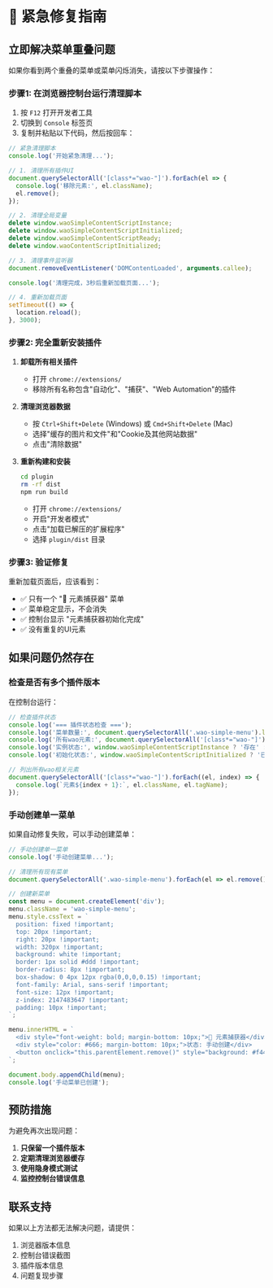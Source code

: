 # 🚨 紧急修复指南

## 立即解决菜单重叠问题

如果你看到两个重叠的菜单或菜单闪烁消失，请按以下步骤操作：

### 步骤1: 在浏览器控制台运行清理脚本

1. 按 `F12` 打开开发者工具
2. 切换到 `Console` 标签页
3. 复制并粘贴以下代码，然后按回车：

```javascript
// 紧急清理脚本
console.log('开始紧急清理...');

// 1. 清理所有插件UI
document.querySelectorAll('[class*="wao-"]').forEach(el => {
  console.log('移除元素:', el.className);
  el.remove();
});

// 2. 清理全局变量
delete window.waoSimpleContentScriptInstance;
delete window.waoSimpleContentScriptInitialized;
delete window.waoSimpleContentScriptReady;
delete window.waoContentScriptInitialized;

// 3. 清理事件监听器
document.removeEventListener('DOMContentLoaded', arguments.callee);

console.log('清理完成，3秒后重新加载页面...');

// 4. 重新加载页面
setTimeout(() => {
  location.reload();
}, 3000);
```

### 步骤2: 完全重新安装插件

1. **卸载所有相关插件**
   - 打开 `chrome://extensions/`
   - 移除所有名称包含"自动化"、"捕获"、"Web Automation"的插件

2. **清理浏览器数据**
   - 按 `Ctrl+Shift+Delete` (Windows) 或 `Cmd+Shift+Delete` (Mac)
   - 选择"缓存的图片和文件"和"Cookie及其他网站数据"
   - 点击"清除数据"

3. **重新构建和安装**
   ```bash
   cd plugin
   rm -rf dist
   npm run build
   ```
   - 打开 `chrome://extensions/`
   - 开启"开发者模式"
   - 点击"加载已解压的扩展程序"
   - 选择 `plugin/dist` 目录

### 步骤3: 验证修复

重新加载页面后，应该看到：
- ✅ 只有一个 "🎯 元素捕获器" 菜单
- ✅ 菜单稳定显示，不会消失
- ✅ 控制台显示 "元素捕获器初始化完成"
- ✅ 没有重复的UI元素

## 如果问题仍然存在

### 检查是否有多个插件版本

在控制台运行：
```javascript
// 检查插件状态
console.log('=== 插件状态检查 ===');
console.log('菜单数量:', document.querySelectorAll('.wao-simple-menu').length);
console.log('所有wao元素:', document.querySelectorAll('[class*="wao-"]').length);
console.log('实例状态:', window.waoSimpleContentScriptInstance ? '存在' : '不存在');
console.log('初始化状态:', window.waoSimpleContentScriptInitialized ? '已初始化' : '未初始化');

// 列出所有wao相关元素
document.querySelectorAll('[class*="wao-"]').forEach((el, index) => {
  console.log(`元素${index + 1}:`, el.className, el.tagName);
});
```

### 手动创建单一菜单

如果自动修复失败，可以手动创建菜单：
```javascript
// 手动创建单一菜单
console.log('手动创建菜单...');

// 清理所有现有菜单
document.querySelectorAll('.wao-simple-menu').forEach(el => el.remove());

// 创建新菜单
const menu = document.createElement('div');
menu.className = 'wao-simple-menu';
menu.style.cssText = `
  position: fixed !important;
  top: 20px !important;
  right: 20px !important;
  width: 320px !important;
  background: white !important;
  border: 1px solid #ddd !important;
  border-radius: 8px !important;
  box-shadow: 0 4px 12px rgba(0,0,0,0.15) !important;
  font-family: Arial, sans-serif !important;
  font-size: 12px !important;
  z-index: 2147483647 !important;
  padding: 10px !important;
`;

menu.innerHTML = `
  <div style="font-weight: bold; margin-bottom: 10px;">🎯 元素捕获器</div>
  <div style="color: #666; margin-bottom: 10px;">状态: 手动创建</div>
  <button onclick="this.parentElement.remove()" style="background: #f44336; color: white; border: none; padding: 5px 10px; border-radius: 3px; cursor: pointer;">关闭</button>
`;

document.body.appendChild(menu);
console.log('手动菜单已创建');
```

## 预防措施

为避免再次出现问题：

1. **只保留一个插件版本**
2. **定期清理浏览器缓存**
3. **使用隐身模式测试**
4. **监控控制台错误信息**

## 联系支持

如果以上方法都无法解决问题，请提供：
1. 浏览器版本信息
2. 控制台错误截图
3. 插件版本信息
4. 问题复现步骤